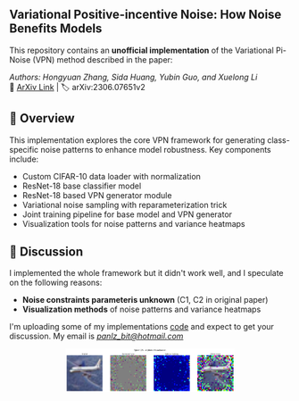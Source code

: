 ## **Variational Positive-incentive Noise: How Noise Benefits Models**  

This repository contains an **unofficial implementation** of the Variational Pi-Noise (VPN) method described in the paper:

*Authors: Hongyuan Zhang, Sida Huang, Yubin Guo, and Xuelong Li*  
📄 [ArXiv Link](https://arxiv.org/pdf/2306.07651v2) | 🏷️ arXiv:2306.07651v2

## 🚀 Overview

This implementation explores the core VPN framework for generating class-specific noise patterns to enhance model robustness. Key components include:

- Custom CIFAR-10 data loader with normalization
- ResNet-18 base classifier model
- ResNet-18 based VPN generator module
- Variational noise sampling with reparameterization trick
- Joint training pipeline for base model and VPN generator
- Visualization tools for noise patterns and variance heatmaps

## 🧩 Discussion

I implemented the whole framework but it didn't work well, and I speculate on the following reasons: 

- **Noise constraints parameteris unknown** (C1, C2 in original paper)
- **Visualization methods** of noise patterns and variance heatmaps


I'm uploading some of my implementations [code](https://github.com/Panlizhi/VPN/blob/main/Variational%20Positive-incentive%20Noise.ipynb) and expect to get your discussion.
My email is *panlz_bit@hotmail.com*

<img src="./airplane_grid_25.png" alt="The result of my implementations" style="display: block; margin: 0 auto; width: 60%;" />
